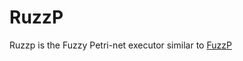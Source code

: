 # RuzzP
Ruzzp is the Fuzzy Petri-net executor similar to [FuzzP](https://github.com/AttilaOrs/FuzzP)
